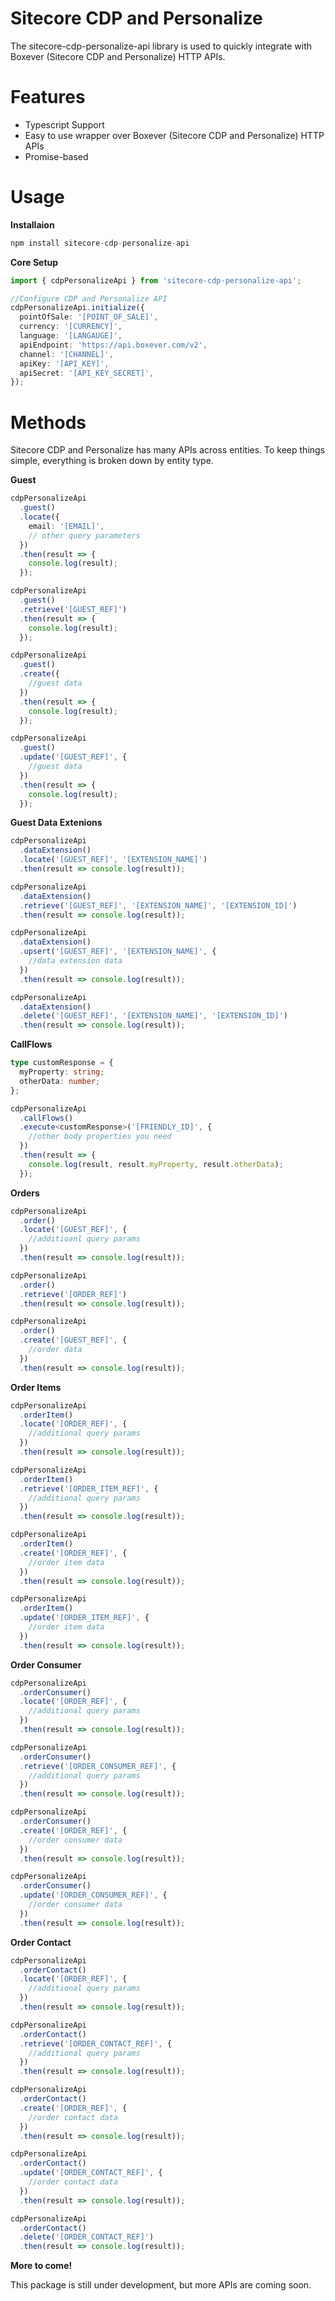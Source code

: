 # Sitecore CDP and Personalize

The sitecore-cdp-personalize-api library is used to quickly integrate with Boxever (Sitecore CDP and Personalize) HTTP APIs.

# Features

- Typescript Support
- Easy to use wrapper over Boxever (Sitecore CDP and Personalize) HTTP APIs
- Promise-based

# Usage

**Installaion**

```js
npm install sitecore-cdp-personalize-api
```

**Core Setup**

```ts
import { cdpPersonalizeApi } from 'sitecore-cdp-personalize-api';

//Configure CDP and Personalize API
cdpPersonalizeApi.initialize({
  pointOfSale: '[POINT_OF_SALE]',
  currency: '[CURRENCY]',
  language: '[LANGAUGE]',
  apiEndpoint: 'https://api.boxever.com/v2',
  channel: '[CHANNEL]',
  apiKey: '[API_KEY]',
  apiSecret: '[API_KEY_SECRET]',
});
```

# Methods

Sitecore CDP and Personalize has many APIs across entities. To keep things simple, everything is broken down by entity type.

**Guest**

```ts
cdpPersonalizeApi
  .guest()
  .locate({
    email: '[EMAIL]',
    // other query parameters
  })
  .then(result => {
    console.log(result);
  });

cdpPersonalizeApi
  .guest()
  .retrieve('[GUEST_REF]')
  .then(result => {
    console.log(result);
  });

cdpPersonalizeApi
  .guest()
  .create({
    //guest data
  })
  .then(result => {
    console.log(result);
  });

cdpPersonalizeApi
  .guest()
  .update('[GUEST_REF]', {
    //guest data
  })
  .then(result => {
    console.log(result);
  });
```

**Guest Data Extenions**

```ts
cdpPersonalizeApi
  .dataExtension()
  .locate('[GUEST_REF]', '[EXTENSION_NAME]')
  .then(result => console.log(result));

cdpPersonalizeApi
  .dataExtension()
  .retrieve('[GUEST_REF]', '[EXTENSION_NAME]', '[EXTENSION_ID]')
  .then(result => console.log(result));

cdpPersonalizeApi
  .dataExtension()
  .upsert('[GUEST_REF]', '[EXTENSION_NAME]', {
    //data extension data
  })
  .then(result => console.log(result));

cdpPersonalizeApi
  .dataExtension()
  .delete('[GUEST_REF]', '[EXTENSION_NAME]', '[EXTENSION_ID]')
  .then(result => console.log(result));
```

**CallFlows**

```ts
type customResponse = {
  myProperty: string;
  otherData: number;
};

cdpPersonalizeApi
  .callFlows()
  .execute<customResponse>('[FRIENDLY_ID]', {
    //other body properties you need
  })
  .then(result => {
    console.log(result, result.myProperty, result.otherData);
  });
```

**Orders**

```ts
cdpPersonalizeApi
  .order()
  .locate('[GUEST_REF]', {
    //additioanl query params
  })
  .then(result => console.log(result));

cdpPersonalizeApi
  .order()
  .retrieve('[ORDER_REF]')
  .then(result => console.log(result));

cdpPersonalizeApi
  .order()
  .create('[GUEST_REF]', {
    //order data
  })
  .then(result => console.log(result));
```

**Order Items**

```js
cdpPersonalizeApi
  .orderItem()
  .locate('[ORDER_REF]', {
    //additional query params
  })
  .then(result => console.log(result));

cdpPersonalizeApi
  .orderItem()
  .retrieve('[ORDER_ITEM_REF]', {
    //additional query params
  })
  .then(result => console.log(result));

cdpPersonalizeApi
  .orderItem()
  .create('[ORDER_REF]', {
    //order item data
  })
  .then(result => console.log(result));

cdpPersonalizeApi
  .orderItem()
  .update('[ORDER_ITEM_REF]', {
    //order item data
  })
  .then(result => console.log(result));
```

**Order Consumer**

```ts
cdpPersonalizeApi
  .orderConsumer()
  .locate('[ORDER_REF]', {
    //additional query params
  })
  .then(result => console.log(result));

cdpPersonalizeApi
  .orderConsumer()
  .retrieve('[ORDER_CONSUMER_REF]', {
    //additional query params
  })
  .then(result => console.log(result));

cdpPersonalizeApi
  .orderConsumer()
  .create('[ORDER_REF]', {
    //order consumer data
  })
  .then(result => console.log(result));

cdpPersonalizeApi
  .orderConsumer()
  .update('[ORDER_CONSUMER_REF]', {
    //order consumer data
  })
  .then(result => console.log(result));
```

**Order Contact**

```ts
cdpPersonalizeApi
  .orderContact()
  .locate('[ORDER_REF]', {
    //additional query params
  })
  .then(result => console.log(result));

cdpPersonalizeApi
  .orderContact()
  .retrieve('[ORDER_CONTACT_REF]', {
    //additional query params
  })
  .then(result => console.log(result));

cdpPersonalizeApi
  .orderContact()
  .create('[ORDER_REF]', {
    //order contact data
  })
  .then(result => console.log(result));

cdpPersonalizeApi
  .orderContact()
  .update('[ORDER_CONTACT_REF]', {
    //order contact data
  })
  .then(result => console.log(result));

cdpPersonalizeApi
  .orderContact()
  .delete('[ORDER_CONTACT_REF]')
  .then(result => console.log(result));
```

**More to come!**

This package is still under development, but more APIs are coming soon.

